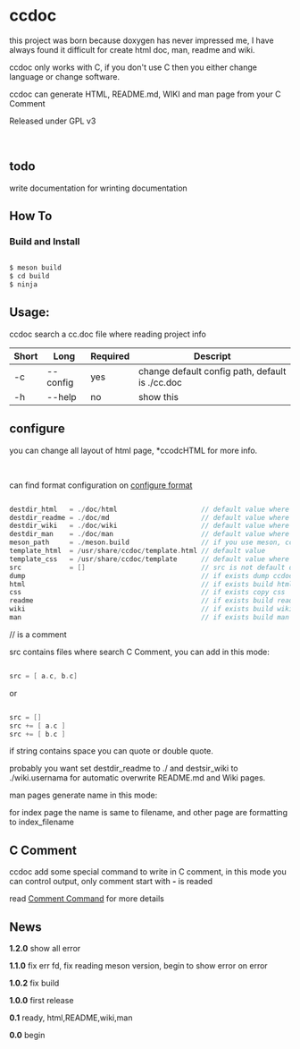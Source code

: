 # ccdoc
this project was born because doxygen has never impressed me, I have always found it difficult for create html doc, man, readme and wiki.<br />

ccdoc only works with C, if you don't use C then you either change language or change software.<br />

ccdoc can generate HTML, README.md, WIKI and man page from your C Comment
<br />

Released under GPL v3<br />

<br />


## todo
write documentation for wrinting documentation

## How To

### Build and Install

```C

$ meson build
$ cd build
$ ninja

```



## Usage:
ccdoc search a cc.doc file where reading project info<br />

Short|Long|Required|Descript
-----|----|--------|--------
-c|--config|yes|change default config path, default is ./cc.doc
-h|--help|no|show this


## configure
you can change all layout of html page, *ccodcHTML for more info.<br />

<br />

can find format configuration on [configure format](https://github.com/vbextreme/ccdoc/wiki/configure%20format)<br />


```C

destdir_html   = ./doc/html                     // default value where stored .html
destdir_readme = ./doc/md                       // default value where stored README.md
destdir_wiki   = ./doc/wiki                     // default value where stored wiki files
destdir_man    = ./doc/man                      // default value where stored man files
meson_path     = ./meson.build                  // if you use meson, ccdoc read this file for get version and type of software
template_html  = /usr/share/ccdoc/template.html // default value
template_css   = /usr/share/ccdoc/template      // default value where read all css files to copy in destdir_html
src            = []                             // src is not default defined, required a vector of path where reading files
dump                                            // if exists dump ccdoc
html                                            // if exists build html doc
css                                             // if exists copy css
readme                                          // if exists build readme
wiki                                            // if exists build wiki
man                                             // if exists build man

```

// is a comment<br />

src contains files where search C Comment, you can add in this mode:<br />


```C

src = [ a.c, b.c]

```

or

```C

src = []
src += [ a.c ]
src += [ b.c ]

```

if string contains space you can quote or double quote.<br />

probably you want set destdir_readme to ./ and destsir_wiki to ./wiki.usernama for automatic overwrite README.md and Wiki pages.<br />

man pages generate name in this mode:<br />

for index page the name is same to filename, and other page are formatting to index_filename<br />



## C Comment
ccdoc add some special command to write in C comment, in this mode you can control output, only comment start with **-** is readed<br />

read [Comment Command](https://github.com/vbextreme/ccdoc/wiki/Comment%20Command) for more details


## News
**1.2.0** show all error<br />

**1.1.0** fix err fd, fix reading meson version, begin to show error on error<br />

**1.0.2** fix build<br />

**1.0.0** first release<br />

**0.1**   ready, html,README,wiki,man<br />

**0.0**   begin<br />



